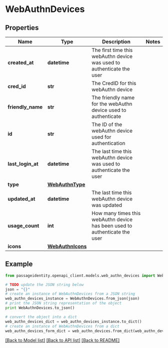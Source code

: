 # WebAuthnDevices


## Properties
Name | Type | Description | Notes
------------ | ------------- | ------------- | -------------
**created_at** | **datetime** | The first time this webAuthn device was used to authenticate the user | 
**cred_id** | **str** | The CredID for this webAuthn device | 
**friendly_name** | **str** | The friendly name for the webAuthn device used to authenticate | 
**id** | **str** | The ID of the webAuthn device used for authentication | 
**last_login_at** | **datetime** | The last time this webAuthn device was used to authenticate the user | 
**type** | [**WebAuthnType**](WebAuthnType.md) |  | 
**updated_at** | **datetime** | The last time this webAuthn device was updated | 
**usage_count** | **int** | How many times this webAuthn device has been used to authenticate the user | 
**icons** | [**WebAuthnIcons**](WebAuthnIcons.md) |  | 

## Example

```python
from passageidentity.openapi_client.models.web_authn_devices import WebAuthnDevices

# TODO update the JSON string below
json = "{}"
# create an instance of WebAuthnDevices from a JSON string
web_authn_devices_instance = WebAuthnDevices.from_json(json)
# print the JSON string representation of the object
print WebAuthnDevices.to_json()

# convert the object into a dict
web_authn_devices_dict = web_authn_devices_instance.to_dict()
# create an instance of WebAuthnDevices from a dict
web_authn_devices_form_dict = web_authn_devices.from_dict(web_authn_devices_dict)
```
[[Back to Model list]](../README.md#documentation-for-models) [[Back to API list]](../README.md#documentation-for-api-endpoints) [[Back to README]](../README.md)



